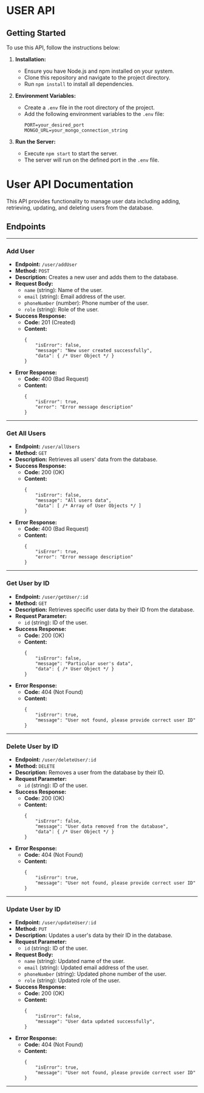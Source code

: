 # USER API

## Getting Started

To use this API, follow the instructions below:

1. **Installation:**
   - Ensure you have Node.js and npm installed on your system.
   - Clone this repository and navigate to the project directory.
   - Run `npm install` to install all dependencies.

2. **Environment Variables:**
   - Create a `.env` file in the root directory of the project.
   - Add the following environment variables to the `.env` file:
     ```
     PORT=your_desired_port
     MONGO_URL=your_mongo_connection_string
     ```
3. **Run the Server:**
   - Execute `npm start` to start the server.
   - The server will run on the defined port in the `.env` file.

# User API Documentation

This API provides functionality to manage user data including adding, retrieving, updating, and deleting users from the database.

## Endpoints

---

### Add User
- **Endpoint:** `/user/addUser`
- **Method:** `POST`
- **Description:** Creates a new user and adds them to the database.
- **Request Body:**
    - `name` (string): Name of the user.
    - `email` (string): Email address of the user.
    - `phoneNumber` (number): Phone number of the user.
    - `role` (string): Role of the user.
- **Success Response:**
    - **Code:** 201 (Created)
    - **Content:** 
        ```
        {
            "isError": false,
            "message": "New user created successfully",
            "data": { /* User Object */ }
        }
        ```
- **Error Response:**
    - **Code:** 400 (Bad Request)
    - **Content:** 
        ```
        {
            "isError": true,
            "error": "Error message description"
        }
        ```

---

### Get All Users
- **Endpoint:** `/user/allUsers`
- **Method:** `GET`
- **Description:** Retrieves all users' data from the database.
- **Success Response:**
    - **Code:** 200 (OK)
    - **Content:** 
        ```
        {
            "isError": false,
            "message": "All users data",
            "data": [ /* Array of User Objects */ ]
        }
        ```
- **Error Response:**
    - **Code:** 400 (Bad Request)
    - **Content:** 
        ```
        {
            "isError": true,
            "error": "Error message description"
        }
        ```

---

### Get User by ID
- **Endpoint:** `/user/getUser/:id`
- **Method:** `GET`
- **Description:** Retrieves specific user data by their ID from the database.
- **Request Parameter:**
    - `id` (string): ID of the user.
- **Success Response:**
    - **Code:** 200 (OK)
    - **Content:** 
        ```
        {
            "isError": false,
            "message": "Particular user's data",
            "data": { /* User Object */ }
        }
        ```
- **Error Response:**
    - **Code:** 404 (Not Found)
    - **Content:** 
        ```
        {
            "isError": true,
            "message": "User not found, please provide correct user ID"
        }
        ```

---

### Delete User by ID
- **Endpoint:** `/user/deleteUser/:id`
- **Method:** `DELETE`
- **Description:** Removes a user from the database by their ID.
- **Request Parameter:**
    - `id` (string): ID of the user.
- **Success Response:**
    - **Code:** 200 (OK)
    - **Content:** 
        ```
        {
            "isError": false,
            "message": "User data removed from the database",
            "data": { /* User Object */ }
        }
        ```
- **Error Response:**
    - **Code:** 404 (Not Found)
    - **Content:** 
        ```
        {
            "isError": true,
            "message": "User not found, please provide correct user ID"
        }
        ```

---

### Update User by ID
- **Endpoint:** `/user/updateUser/:id`
- **Method:** `PUT`
- **Description:** Updates a user's data by their ID in the database.
- **Request Parameter:**
    - `id` (string): ID of the user.
- **Request Body:**
    - `name` (string): Updated name of the user.
    - `email` (string): Updated email address of the user.
    - `phoneNumber` (string): Updated phone number of the user.
    - `role` (string): Updated role of the user.
- **Success Response:**
    - **Code:** 200 (OK)
    - **Content:** 
        ```
        {
            "isError": false,
            "message": "User data updated successfully",
        }
        ```
- **Error Response:**
    - **Code:** 404 (Not Found)
    - **Content:** 
        ```
        {
            "isError": true,
            "message": "User not found, please provide correct user ID"
        }
        ```

---


